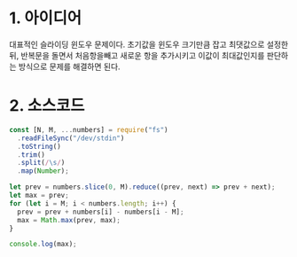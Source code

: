 # 1. 아이디어

대표적인 슬라이딩 윈도우 문제이다. 초기값을 윈도우 크기만큼 잡고 최댓값으로 설정한뒤, 반복문을 돌면서 처음항을빼고 새로운 항을 추가시키고 이값이 최대값인지를 판단하는 방식으로 문제를 해결하면 된다.

# 2. 소스코드

```javascript
const [N, M, ...numbers] = require("fs")
  .readFileSync("/dev/stdin")
  .toString()
  .trim()
  .split(/\s/)
  .map(Number);

let prev = numbers.slice(0, M).reduce((prev, next) => prev + next);
let max = prev;
for (let i = M; i < numbers.length; i++) {
  prev = prev + numbers[i] - numbers[i - M];
  max = Math.max(prev, max);
}

console.log(max);
```
